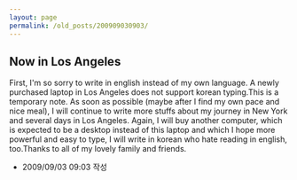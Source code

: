 ```yaml
---
layout: page
permalink: /old_posts/200909030903/
---
```


## Now in Los Angeles


First, I'm so sorry to write in english instead of my own language. A newly purchased laptop in Los Angeles does not support korean typing.This is a temporary note. As soon as possible (maybe after I find my own pace and nice meal), I will continue to write more stuffs about my journey in New York and several days in Los Angeles. Again, I will buy another computer, which is expected to be a desktop instead of this laptop and which I hope more powerful and easy to type, I will write in korean who hate reading in english, too.Thanks to all of my lovely family and friends.




- 2009/09/03 09:03 작성